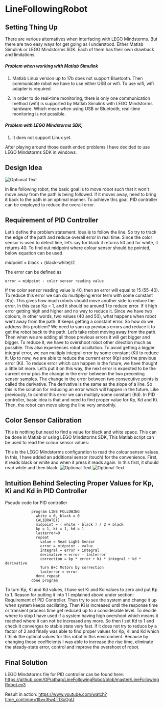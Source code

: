 # LineFollowingRobot

## Setting Thing Up

There are various alternatives when interfacing with LEGO Mindstorms.  But there are two easy ways for get going as I understood. Either  Matlab Simulink or LEGO Mindstorms SDK. Each of them has their own drawback and limitations. 

##### Problem when working with Matlab Simulink

1. Matlab Linux version up to 17b does not support Bluetooth. Then communicate robot we have to use either USB or wifi. To use wifi, wifi adapter is required. 

2. In order to do real-time monitoring, there is only one communication method (wifi) is supported by Matlab Simulink with LEGO Mindstorms hardware. Which mean when using USB or Bluetooth, real-time monitoring is not possible. 

##### Problem with LEGO Mindstorms SDK,

1. It does not support Linux yet. 

After playing around those death ended problems I have decided to use LEGO Mindstorms SDK in windows. 

## Design Idea

![Optional Text](../master/images/image_0.png)

In line following robot,  the basic goal is to move robot such that it won't move away from the path is being followed. If it moves away, need to bring it back to the path in an optimal manner. To achieve this goal, PID controller can be employed to reduce the overall error.

## Requirement of PID Controller

Let’s define the problem statement. Idea is to follow the line. So try to track the edge of the path and reduce overall error in real time. 
Since the color sensor is used to detect line, let’s say for black it returns 50 and for white, it returns 40. To find out midpoint where colour sensor should be pointed, below equation can be used. 

  midpoint = black + (black-white)/2

The error can be defined as 

    error = midpoint - color sensor reading value
    

If the color sensor reading value is 40, then an error will equal to 15 (55-40). To reduce this error we can do multiplying error term with some constant (Kp). This gives how much robots should move another side to reduce the error. In this case Kp = 1, and it should be around 1 to reduce error. If it high error getting high and higher and no way to reduce it. Since we have two colours, in other words, two values (40 and 50), what happens when robot went away from the path. It keeps getting a constant error. So how do we address this problem? We need to sum up previous errors and reduce it to get the robot back to the path. Let’s take robot moving away from the path. Then when we are adding all those previous errors it will get bigger and bigger. To reduce it, we have to overshoot robot other direction much as possible. This also experiences robot oscillation. To avoid getting a bigger integral error, we can multiply integral error by some constant (Ki) to reduce it. 
Up to now, we are able to reduce the current error (Kp) and the previous error (Ki). To reduce error which can happen in the future, we have thought a little bit more. Let’s put it on this way, the next error is expected to be the current error plus the change in the error between the two preceding sensor samples. The change in the error between two consecutive points is called the derivative. The derivative is the same as the slope of a line. So this is the solution for reducing an error which will happen in the future. Like previously, to control this error we can multiply some constant (Kd). In PID controller, basic idea is that and need to find proper value for Kp, Kd and Ki. Then, the robot can move along the line very smoothly. 

## Color Sensor Calibration

This is nothing but need to find a value for black and white space. This can be done in Matlab or using  LEGO Mindstorms SDK,
This Matlab script can be used to read the colour sensor values: 

This is the  LEGO Mindstorms configuration to read the colour sensor values. In this, I have added an additional sensor (touch) for the convenience. First, it reads black or white and when it press it reads again. In this first, it should read white and then black. 
![Optional Text](../master/images/image_1.png) 
![Optional Text](../master/images/image_2.png) 

## Intuition Behind Selecting Proper Values for Kp, Ki and Kd in PID Controller 

Pseudo code for PID controller 

                program LINE FOLLOWING
                  white = 0, black = 0
                  CALIBRATE()
                  midpoint = ( white - black ) / 2 + black
                  kp = 1, ki = 1, kd = 1
                  lasterror=0
                  repeat
                    value = Read Light Sensor
                    error = midpoint - value
                    integral = error + integral
                    derivative = error - lasterror
                    correction = kp * error + ki * integral + kd * derivative
                    Turn B+C Motors by correction
                    lasterror = error
                  done repeat
                done program

To turn Kp, Ki and Kd values, I have set Ki and Kd values to zero and put Kp to 1. Reason for putting it into 1 I explained above under section: Requirement of PID Controller. Then try to see the system and change it up when system keeps oscillating. Then Ki is increased until the response time or transient process time get reduced up to a considerable level. To decide where to stop I have used if a system having high overshoot which means it reached where it can not be increased any more. So then I set Kd to 1 and check it converges to stable state very fast. If it does not try to reduce by a factor of 2 and finally was able to find proper values for  Kp, Ki and Kd which I think the optimal values for this robot in this environment. Because by changing those coefficients I was able to increase the rise time, eliminate the steady-state error, control and improve the overshoot of robot. 

## Final Solution

LEGO Mindstorms file for PID controller can be found here: https://github.com/GPrathap/LineFollowingRobot/blob/master/LineFollowingRobot.ev3  

Result in action: https://www.youtube.com/watch?time_continue=1&v=3Iw4T13xOgU
